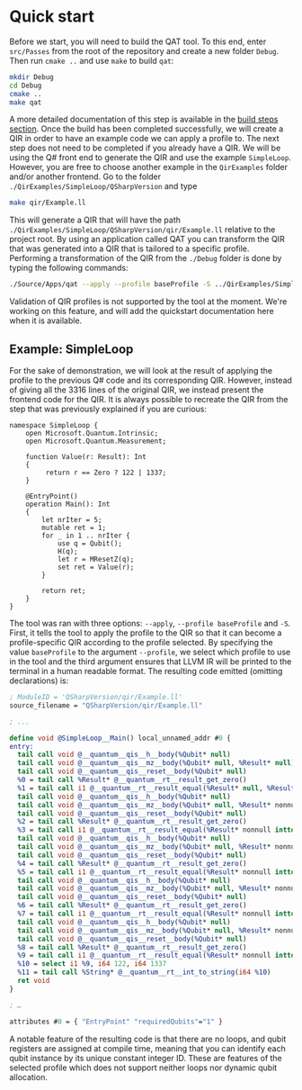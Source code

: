 # Quick start

Before we start, you will need to build the QAT tool. To this end, enter `src/Passes` from the root of the repository and create a new folder `Debug`. Then run `cmake ..` and use `make` to build `qat`:

```sh
mkdir Debug
cd Debug
cmake ..
make qat
```

A more detailed documentation of this step is available in the [build steps section](./BuildingLibrary.md). Once the build has been completed successfully, we will create a QIR in order to have an example code we can apply a profile to. The next step does not need to be completed if you already have a QIR. We will be using the Q# front end to generate the QIR and use the example `SimpleLoop`. However, you are free to choose another example in the `QirExamples` folder and/or another frontend. Go to the folder `./QirExamples/SimpleLoop/QSharpVersion` and type

```sh
make qir/Example.ll
```

This will generate a QIR that will have the path `./QirExamples/SimpleLoop/QSharpVersion/qir/Example.ll` relative to the project root.
By using an application called QAT you can transform the QIR that was generated into a QIR that is tailored to a specific profile. Performing a transformation of the QIR from the `./Debug` folder is done by typing the following commands:

```sh
./Source/Apps/qat --apply --profile baseProfile -S ../QirExamples/SimpleLoop/QSharpVersion/qir/Example.ll
```

Validation of QIR profiles is not supported by the tool at the moment. We're working on this feature, and will add the quickstart documentation here when it is available.

## Example: SimpleLoop

For the sake of demonstration, we will look at the result of applying the profile to the previous Q# code and its corresponding QIR. However, instead of giving all the 3316 lines of the original QIR, we instead present the frontend code for the QIR. It is always possible to recreate the QIR from the step that was previously explained if you are curious:

```
namespace SimpleLoop {
    open Microsoft.Quantum.Intrinsic;
    open Microsoft.Quantum.Measurement;

    function Value(r: Result): Int
    {
         return r == Zero ? 122 | 1337;
    }

    @EntryPoint()
    operation Main(): Int
    {
        let nrIter = 5;
        mutable ret = 1;
        for _ in 1 .. nrIter {
            use q = Qubit();
            H(q);
            let r = MResetZ(q);
            set ret = Value(r);
        }

        return ret;
    }
}
```

The tool was ran with three options: `--apply`, `--profile baseProfile` and `-S`. First, it tells the tool to apply the profile to the QIR so that it can become a profile-specific QIR according to the profile selected. By specifying the value `baseProfile` to the argument `--profile`, we select which profile to use in the tool and the third argument ensures that LLVM IR will be printed to the terminal in a human readable format. The resulting code emitted (omitting declarations) is:

```ll
; ModuleID = 'QSharpVersion/qir/Example.ll'
source_filename = "QSharpVersion/qir/Example.ll"

; ...

define void @SimpleLoop__Main() local_unnamed_addr #0 {
entry:
  tail call void @__quantum__qis__h__body(%Qubit* null)
  tail call void @__quantum__qis__mz__body(%Qubit* null, %Result* null)
  tail call void @__quantum__qis__reset__body(%Qubit* null)
  %0 = tail call %Result* @__quantum__rt__result_get_zero()
  %1 = tail call i1 @__quantum__rt__result_equal(%Result* null, %Result* %0)
  tail call void @__quantum__qis__h__body(%Qubit* null)
  tail call void @__quantum__qis__mz__body(%Qubit* null, %Result* nonnull inttoptr (i64 1 to %Result*))
  tail call void @__quantum__qis__reset__body(%Qubit* null)
  %2 = tail call %Result* @__quantum__rt__result_get_zero()
  %3 = tail call i1 @__quantum__rt__result_equal(%Result* nonnull inttoptr (i64 1 to %Result*), %Result* %2)
  tail call void @__quantum__qis__h__body(%Qubit* null)
  tail call void @__quantum__qis__mz__body(%Qubit* null, %Result* nonnull inttoptr (i64 2 to %Result*))
  tail call void @__quantum__qis__reset__body(%Qubit* null)
  %4 = tail call %Result* @__quantum__rt__result_get_zero()
  %5 = tail call i1 @__quantum__rt__result_equal(%Result* nonnull inttoptr (i64 2 to %Result*), %Result* %4)
  tail call void @__quantum__qis__h__body(%Qubit* null)
  tail call void @__quantum__qis__mz__body(%Qubit* null, %Result* nonnull inttoptr (i64 3 to %Result*))
  tail call void @__quantum__qis__reset__body(%Qubit* null)
  %6 = tail call %Result* @__quantum__rt__result_get_zero()
  %7 = tail call i1 @__quantum__rt__result_equal(%Result* nonnull inttoptr (i64 3 to %Result*), %Result* %6)
  tail call void @__quantum__qis__h__body(%Qubit* null)
  tail call void @__quantum__qis__mz__body(%Qubit* null, %Result* nonnull inttoptr (i64 4 to %Result*))
  tail call void @__quantum__qis__reset__body(%Qubit* null)
  %8 = tail call %Result* @__quantum__rt__result_get_zero()
  %9 = tail call i1 @__quantum__rt__result_equal(%Result* nonnull inttoptr (i64 4 to %Result*), %Result* %8)
  %10 = select i1 %9, i64 122, i64 1337
  %11 = tail call %String* @__quantum__rt__int_to_string(i64 %10)
  ret void
}

; …

attributes #0 = { "EntryPoint" "requiredQubits"="1" }
```

A notable feature of the resulting code is that there are no loops, and qubit registers are assigned at compile time, meaning that you can identify each qubit instance by its unique constant integer ID. These are features of the selected profile which does not support neither loops nor dynamic qubit allocation.
